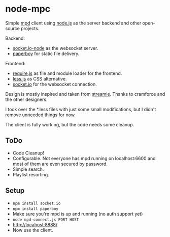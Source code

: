 # node-mpc #

Simple [mpd][] client using [node.js][] as the server backend and other open-source projects.

Backend:

* [socket.io-node][] as the websocket server.
* [paperboy][] for static file delivery.

Frontend:

* [require.js][] as file and module loader for the frontend.
* [less.js][] as CSS alternative.
* [socket.io][] for the websocket connection.

Design is mostly inspired and taken from [streamie][]. Thanks to cramforce and the other designers.

I took over the \*.less files with just some small modifications, but I didn't remove unneeded things for now.

The client is fully working, but the code needs some cleanup.

## ToDo ##

* Code Cleanup!
* Configurable. Not everyone has mpd running on localhost:6600 and most of them are even secured by password.
* Simple search.
* Playlist resorting.

## Setup ##

* `npm install socket.io`
* `npm install paperboy`
* Make sure you're mpd is up and running (no auth support yet)
* `node mpd-connect.js PORT HOST`
* <http://locahost:8888/>
* Now use the client.

[mpd]: http://mpd.wikia.com/wiki/Music_Player_Daemon_Wiki
[node.js]: http://nodejs.org/
[require.js]: http://github.com/jrburke/requirejs
[less.js]: http://github.com/cloudhead/less.js
[paperboy]: http://github.com/felixge/node-paperboy
[socket.io]: http://github.com/LearnBoost/Socket.IO
[socket.io-node]: http://github.com/LearnBoost/Socket.IO-node
[streamie]: http://github.com/cramforce/streamie
